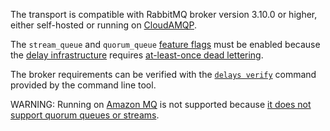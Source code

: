 The transport is compatible with RabbitMQ broker version 3.10.0 or higher, either self-hosted or running on [CloudAMQP](https://www.cloudamqp.com/).

The `stream_queue` and `quorum_queue` [feature flags](https://www.rabbitmq.com/feature-flags.html) must be enabled because the [delay infrastructure](delayed-delivery.md) requires [at-least-once dead lettering](https://blog.rabbitmq.com/posts/2022/03/at-least-once-dead-lettering/).

The broker requirements can be verified with the [`delays verify`](operations-scripting.md#delays-verify) command provided by the command line tool.

WARNING: Running on [Amazon MQ](https://aws.amazon.com/amazon-mq/) is not supported because [it does not support quorum queues or streams](https://docs.aws.amazon.com/amazon-mq/latest/developer-guide/best-practices-rabbitmq.html).
